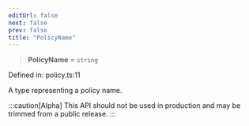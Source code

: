 ```yaml
---
editUrl: false
next: false
prev: false
title: "PolicyName"
---
```


> **PolicyName** = `string`

Defined in: policy.ts:11

A type representing a policy name.

:::caution[Alpha]
This API should not be used in production and may be trimmed from a public release.
:::
